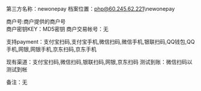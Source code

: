 第三方名称：newonepay
档案位置：php@60.245.62.221\newonepay
 
商户号:商户提供的商户号  
商户密钥KEY：MD5密钥
商户交易帐号：无
 
支持payment：支付宝扫码,支付宝手机,微信扫码,微信手机,银联扫码,QQ钱包,QQ手机,网银,网银手机,京东扫码,京东手机
 
现有渠道：支付宝扫码,微信扫码,银联扫码,网银,京东扫码
测试到账：微信扫码以测试到帐
 
备注：无
